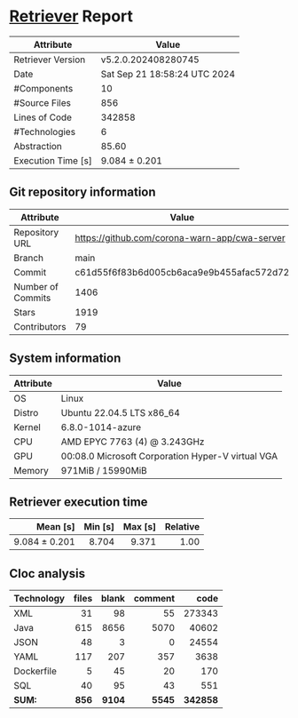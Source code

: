 # [Retriever](https://github.com/PalladioSimulator/Palladio-ReverseEngineering-Retriever) Report
| Attribute          | Value |
| ------------------ | ----- |
| Retriever Version  | v5.2.0.202408280745 |
| Date               | Sat Sep 21 18:58:24 UTC 2024 |
| #Components        | 10 |
| #Source Files      | 856 |
| Lines of Code      | 342858 |
| #Technologies      | 6 |
| Abstraction        | 85.60 |
| Execution Time [s] | 9.084 ± 0.201  |

## Git repository information
|      Attribute    | Value |
| ----------------- | ----- |
| Repository URL    | https://github.com/corona-warn-app/cwa-server |
| Branch            | main |
| Commit            | c61d55f6f83b6d005cb6aca9e9b455afac572d72 |
| Number of Commits | 1406 |
| Stars             | 1919 |
| Contributors      | 79 |


## System information
| Attribute | Value |
| --------- | ----- |
| OS | Linux  |
| Distro | Ubuntu 22.04.5 LTS x86_64  |
| Kernel | 6.8.0-1014-azure  |
| CPU | AMD EPYC 7763 (4) @ 3.243GHz  |
| GPU | 00:08.0 Microsoft Corporation Hyper-V virtual VGA  |
| Memory | 971MiB / 15990MiB  |

## Retriever execution time
| Mean [s] | Min [s] | Max [s] | Relative |
|---:|---:|---:|---:|
| 9.084 ± 0.201 | 8.704 | 9.371 | 1.00 |

## Cloc analysis

<!-- github.com/AlDanial/cloc v 1.90  T=2.88 s (324.1 files/s, 125525.1 lines/s) -->

|Technology|files|blank|comment|code|
|:-------|-------:|-------:|-------:|-------:|
|XML|31|98|55|273343|
|Java|615|8656|5070|40602|
|JSON|48|3|0|24554|
|YAML|117|207|357|3638|
|Dockerfile|5|45|20|170|
|SQL|40|95|43|551|
|**SUM:**|**856**|**9104**|**5545**|**342858**|

